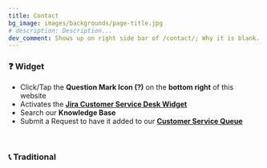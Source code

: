 ```yaml
---
title: Contact
bg_image: images/backgrounds/page-title.jpg
# description: Description...
dev_comment: Shows up on right side bar of /contact/; Why it is blank.
---
```

### ❓ Widget

<!--
HTML for target _blank;
Could use JS to target external links and automatically do this
-->

- Click/Tap the **Question Mark Icon (?)** on the **bottom right** of this website
- Activates the <a target="_blank" href="https://www.atlassian.com/software/jira/service-management/features/service-desk?utm_medium=jira-in-product-from-dalyle-ca&utm_source=jira_servicedesk_embeddables_dalyle.ca">**Jira Customer Service Desk Widget**</a>
- Search our **Knowledge Base**
- Submit a Request to have it added to our [**Customer Service Queue**](/blog/csd)

<br>

### 📞 Traditional
<!--
content output from template due to `site.Params...` variable usage
themes/educenter/layouts/contact/list.html
-->